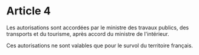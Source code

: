 # Article 4

Les autorisations sont accordées par le ministre des travaux publics, des transports et du tourisme, après accord du ministre de l'intérieur.

Ces autorisations ne sont valables que pour le survol du territoire français.
